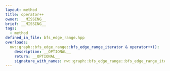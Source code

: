 ```yaml
---
layout: method
title: operator++
owner: __MISSING__
brief: __MISSING__
tags:
  - method
defined_in_file: bfs_edge_range.hpp
overloads:
  nw::graph::bfs_edge_range::bfs_edge_range_iterator & operator++():
    description: __OPTIONAL__
    return: __OPTIONAL__
    signature_with_names: nw::graph::bfs_edge_range::bfs_edge_range_iterator & operator++()
---
```

